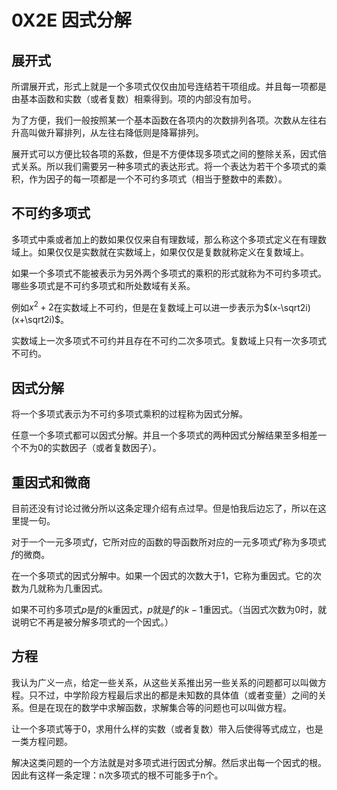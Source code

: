 # 0X2E 因式分解

## 展开式

所谓展开式，形式上就是一个多项式仅仅由加号连结若干项组成。并且每一项都是由基本函数和实数（或者复数）相乘得到。项的内部没有加号。

为了方便，我们一般按照某一个基本函数在各项内的次数排列各项。次数从左往右升高叫做升幂排列，从左往右降低则是降幂排列。

展开式可以方便比较各项的系数，但是不方便体现多项式之间的整除关系，因式倍式关系。所以我们需要另一种多项式的表达形式。将一个表达为若干个多项式的乘积，作为因子的每一项都是一个不可约多项式（相当于整数中的素数）。

## 不可约多项式

多项式中乘或者加上的数如果仅仅来自有理数域，那么称这个多项式定义在有理数域上。如果仅仅是实数就在实数域上，如果仅仅是复数就称定义在复数域上。

如果一个多项式不能被表示为另外两个多项式的乘积的形式就称为不可约多项式。哪些多项式是不可约多项式和所处数域有关系。

例如$x^2+2$在实数域上不可约，但是在复数域上可以进一步表示为$(x-\sqrt2i)(x+\sqrt2i)$。

实数域上一次多项式不可约并且存在不可约二次多项式。复数域上只有一次多项式不可约。

## 因式分解

将一个多项式表示为不可约多项式乘积的过程称为因式分解。

任意一个多项式都可以因式分解。并且一个多项式的两种因式分解结果至多相差一个不为0的实数因子（或者复数因子）。

## 重因式和微商

目前还没有讨论过微分所以这条定理介绍有点过早。但是怕我后边忘了，所以在这里提一句。

对于一个一元多项式$f$，它所对应的函数的导函数所对应的一元多项式$f'$称为多项式$f$的微商。

在一个多项式的因式分解中。如果一个因式的次数大于1，它称为重因式。它的次数为几就称为几重因式。

如果不可约多项式$p$是$f$的$k$重因式，$p$就是$f'$的$k-1$重因式。（当因式次数为0时，就说明它不再是被分解多项式的一个因式。）

## 方程

我认为广义一点，给定一些关系，从这些关系推出另一些关系的问题都可以叫做方程。只不过，中学阶段方程最后求出的都是未知数的具体值（或者变量）之间的关系。但是在现在的数学中求解函数，求解集合等的问题也可以叫做方程。

让一个多项式等于0，求用什么样的实数（或者复数）带入后使得等式成立，也是一类方程问题。

解决这类问题的一个方法就是对多项式进行因式分解。然后求出每一个因式的根。因此有这样一条定理：n次多项式的根不可能多于n个。
